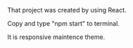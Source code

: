 That project was created by using React.

Copy and type "npm start" to terminal.

It is responsive maintence theme.
